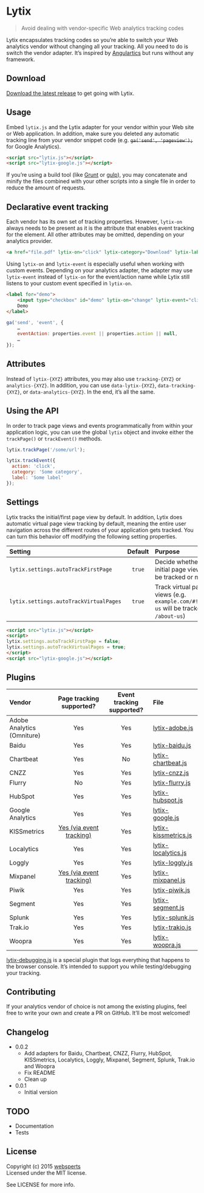 # Lytix

> Avoid dealing with vendor-specific Web analytics tracking codes

Lytix encapsulates tracking codes so you’re able to switch your Web analytics vendor without changing all your tracking. All you need to do is switch the vendor adapter. It’s inspired by [Angulartics](http://luisfarzati.github.io/angulartics/) but runs without any framework.

## Download

[Download the latest release](https://github.com/websperts/lytix/archive/master.zip) to get going with Lytix.

## Usage

Embed `lytix.js` and the Lytix adapter for your vendor within your Web site or Web application. In addition, make sure you deleted any automatic tracking line from your vendor snippet code (e.g. ~~`ga('send', 'pageview');`~~ for Google Analytics).

```html
<script src="lytix.js"></script>
<script src="lytix-google.js"></script>
```

If you’re using a build tool (like [Grunt](http://gruntjs.com/) or [gulp](http://gulpjs.com/)), you may concatenate and minify the files combined with your other scripts into a single file in order to reduce the amount of requests.

## Declarative event tracking

Each vendor has its own set of tracking properties. However, `lytix-on` always needs to be present as it is the attribute that enables event tracking for the element. All other attributes may be omitted, depending on your analytics provider.

```html
<a href="file.pdf" lytix-on="click" lytix-category="Download" lytix-label="Demo123.zip">Download</a>
```

Using `lytix-on` and `lytix-event` is especially useful when working with custom events. Depending on your analytics adapter, the adapter may use `lytix-event` instead of `lytix-on` for the event/action name while Lytix still listens to your custom event specified in `lytix-on`.

```html
<label for="demo">
    <input type="checkbox" id="demo" lytix-on="change" lytix-event="click" lytix-category="Checkbox" lytix-label="confirm_terms">
    Demo
</label>
```

```js
ga('send', 'event', {
    …
    eventAction: properties.event || properties.action || null,
    …
});
```

## Attributes

Instead of `lytix-{XYZ}` attributes, you may also use `tracking-{XYZ}` or `analytics-{XYZ}`. In addition, you can use `data-lytix-{XYZ}`, `data-tracking-{XYZ}`, or `data-analytics-{XYZ}`. In the end, it’s all the same.

## Using the API

In order to track page views and events programmatically from within your application logic, you can use the global `lytix` object and invoke either the `trackPage()` or `trackEvent()` methods.

```js
lytix.trackPage('/some/url');
```

```js
lytix.trackEvent({
  action: 'click',
  category: 'Some category',
  label: 'Some label'
});
```

## Settings

Lytix tracks the initial/first page view by default. In addition, Lytix does automatic virtual page view tracking by default, meaning the entire user navigation across the different routes of your application gets tracked. You can turn this behavior off modifying the following setting properties.

| Setting                                | Default | Purpose                                                                                   |
|:---------------------------------------|:-------:|:------------------------------------------------------------------------------------------|
| `lytix.settings.autoTrackFirstPage`    | `true`  | Decide whether the initial page view shall be tracked or not                              |
| `lytix.settings.autoTrackVirtualPages` | `true`  | Track virtual page views (e.g. `example.com/#!/about-us` will be tracked as `/about-us`)  |

```html
<script src="lytix.js"></script>
<script>
lytix.settings.autoTrackFirstPage = false;
lytix.settings.autoTrackVirtualPages = true;
</script>
<script src="lytix-google.js"></script>
```

## Plugins

| Vendor                     | Page tracking supported?                                                                                                  | Event tracking supported? | File                                                                                            |
|:---------------------------|:-------------------------------------------------------------------------------------------------------------------------:|:-------------------------:|:------------------------------------------------------------------------------------------------|
| Adobe Analytics (Omniture) | Yes                                                                                                                       | Yes                       | [lytix-adobe.js](https://github.com/websperts/lytix/blob/master/lytix-adobe.js)                 |
| Baidu                      | Yes                                                                                                                       | Yes                       | [lytix-baidu.js](https://github.com/websperts/lytix/blob/master/lytix-baidu.js)                 |
| Chartbeat                  | Yes                                                                                                                       | No                        | [lytix-chartbeat.js](https://github.com/websperts/lytix/blob/master/lytix-chartbeat.js)         |
| CNZZ                       | Yes                                                                                                                       | Yes                       | [lytix-cnzz.js](https://github.com/websperts/lytix/blob/master/lytix-cnzz.js)                   |
| Flurry                     | No                                                                                                                        | Yes                       | [lytix-flurry.js](https://github.com/websperts/lytix/blob/master/lytix-flurry.js)               |
| HubSpot                    | Yes                                                                                                                       | Yes                       | [lytix-hubspot.js](https://github.com/websperts/lytix/blob/master/lytix-hubspot.js)             |
| Google Analytics           | Yes                                                                                                                       | Yes                       | [lytix-google.js](https://github.com/websperts/lytix/blob/master/lytix-google.js)               |
| KISSmetrics                | [Yes (via event tracking)](//support.kissmetrics.com/apis/javascript/javascript-specific/#tracking-individual-page-views) | Yes                       | [lytix-kissmetrics.js](https://github.com/websperts/lytix/blob/master/lytix-kissmetrics.js)     |
| Localytics                 | Yes                                                                                                                       | Yes                       | [lytix-localytics.js](https://github.com/websperts/lytix/blob/master/lytix-localytics.js)       |
| Loggly                     | Yes                                                                                                                       | Yes                       | [lytix-loggly.js](https://github.com/websperts/lytix/blob/master/lytix-loggly.js)               |
| Mixpanel                   | [Yes (via event tracking)](//mixpanel.com/docs/getting-started/events-vs-page-views)                                      | Yes                       | [lytix-mixpanel.js](https://github.com/websperts/lytix/blob/master/lytix-mixpanel.js)           |
| Piwik                      | Yes                                                                                                                       | Yes                       | [lytix-piwik.js](https://github.com/websperts/lytix/blob/master/lytix-piwik.js)                 |
| Segment                    | Yes                                                                                                                       | Yes                       | [lytix-segment.js](https://github.com/websperts/lytix/blob/master/lytix-segment.js)             |
| Splunk                     | Yes                                                                                                                       | Yes                       | [lytix-splunk.js](https://github.com/websperts/lytix/blob/master/lytix-splunk.js)               |
| Trak.io                    | Yes                                                                                                                       | Yes                       | [lytix-trakio.js](https://github.com/websperts/lytix/blob/master/lytix-trakio.js)               |
| Woopra                     | Yes                                                                                                                       | Yes                       | [lytix-woopra.js](https://github.com/websperts/lytix/blob/master/lytix-woopra.js)               |

[lytix-debugging.js](https://github.com/websperts/lytix/blob/master/lytix-debugging.js) is a special plugin that logs everything that happens to the browser console. It’s intended to support you while testing/debugging your tracking.

## Contributing

If your analytics vendor of choice is not among the existing plugins, feel free to write your own and create a PR on GitHub. It’ll be most welcomed!

## Changelog

* 0.0.2
  * Add adapters for Baidu, Chartbeat, CNZZ, Flurry, HubSpot, KISSmetrics, Localytics, Loggly, Mixpanel, Segment, Splunk, Trak.io and Woopra
  * Fix README
  * Clean up
* 0.0.1
  * Initial version

## TODO

- Documentation
- Tests

## License

Copyright (c) 2015 [websperts](http://websperts.com/)  
Licensed under the MIT license.

See LICENSE for more info.

